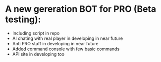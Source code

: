 # A new gereration BOT for PRO (Beta testing):
  - Including script in repo
  - AI chating with real player in developing in near future
  - Anti PRO staff in developing in near future
  - Added command console with few basic commands
  - API site in developing too
